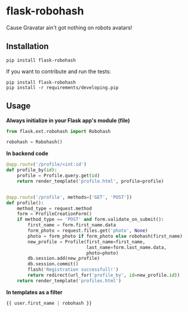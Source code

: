 # flask-robohash
Cause Gravatar ain't got nothing on robots avatars!


## Installation


```
pip install flask-robohash
```

If you want to contribute and run the tests:

```
pip install flask-robohash
pip install -r requirements/developing.pip
```

## Usage

**Always initialize in your Flask app's module (file)**

```python
from flask.ext.robohash import Robohash

robohash = Robohash()
```

**In backend code**

```python
@app.route('/profile/<int:id')
def profile_by(id):
    profile = Profile.query.get(id)
    return render_template('profile.html', profile=profile)


@app.route('/profile', methods=['GET', 'POST'])
def profile():
    method_type = request.method
    form = ProfileCreationForm()
    if method_type == 'POST' and form.validate_on_submit():
        first_name = form.first_name.data
        form_photo = request.files.get('photo', None)
        photo = form_photo if form_photo else robohash(first_name)
        new_profile = Profile(first_name=first_name,
                              last_name=form.last_name.data,
                              photo=photo)
        db.session.add(new_profile)
        db.session.commit()
        flash('Registration successfull!')
        return redirect(url_for('profile_by', id=new_profile.id))
    return render_template('profiles.html')
```


**In templates as a filter**
 
 ```python
 {{ user.first_name | robohash }} 
 ```
